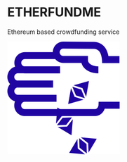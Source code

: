# ETHERFUNDME
Ethereum based crowdfunding service


   ![GitHub Logo](/logo.png)
                             
